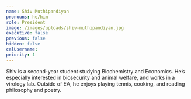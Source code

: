 ```yaml
---
name: Shiv Muthipandiyan
pronouns: he/him
role: President
image: /images/uploads/shiv-muthipandiyan.jpg
executive: false
previous: false
hidden: false
calUsername:
priority: 1
---
```


Shiv is a second-year student studying Biochemistry and Economics. He’s especially interested in biosecurity and animal welfare, and works in a virology lab. Outside of EA, he enjoys playing tennis, cooking, and reading philosophy and poetry.
